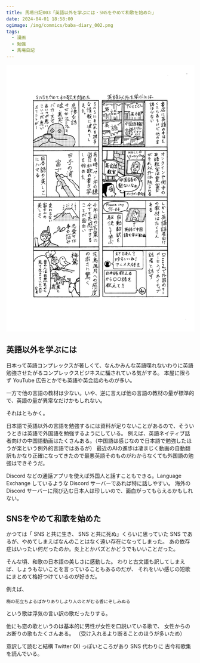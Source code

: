 ```yaml
---
title: 馬場日記003「英語以外を学ぶには・SNSをやめて和歌を始めた」
date: 2024-04-01 18:58:00
ogimage: /img/commics/baba-diary_002.png
tags:
  - 漫画
  - 勉強
  - 馬場日記
---
```


![馬場日記002](/img/commics/baba-diary_002.png)

## 英語以外を学ぶには

日本って英語コンプレックスが著しくて、なんかみんな英語喋れないわりに英語勉強させたがるコンプレックスビジネスに騙されている気がする。
本屋に限らず YouTube 広告とかでも英語や英会話のものが多い。

一方で他の言語の教材は少ない。いや、逆に言えば他の言語の教材の量が標準的で、英語の量が異常なだけかもしれない。

それはともかく。

日本語で英語以外の言語を勉強するには資料が足りないことがあるので、そういうときは英語で外国語を勉強するようにしている。
例えば、英語ネイティブ話者向けの中国語動画はたくさんある。（中国語は感じなので日本語で勉強したほうが楽という例外的言語ではあるが）
最近のAIの進歩は凄まじく動画の自動翻訳もかなり正確になってきたので最悪英語そのものがわからなくても外国語の勉強はできそうだ。

Discord などの通話アプリを使えば外国人と話すこともできる。Language Exchange
しているような Discord サーバーであれば特に話しやすい。 海外の Discord
サーバーに飛び込む日本人は珍しいので、面白がってもらえるかもしれない。

## SNSをやめて和歌を始めた

かつては「 SNS と共に生き、 SNS と共に死ぬ」くらいに思っていた SNS
であるが、やめてしまえばなんのことはなく遠い存在になってしまった。
あの依存症はいったい何だったのか。炎上とかバズとかどうでもいいことだった。

そんな頃、和歌の日本語の美しさに感動した。
わりと古文語も訳してしまえば、しょうもないことを言っていることもあるのだが、
それをいい感じの短歌にまとめて格好つけているのが好きだ。

例えば、

```
梅の花立ちよるばかりありしより人のとがむる香にぞしみぬる
```

という歌は浮気の言い訳の歌だったりする。

他にも恋の歌というのは基本的に男性が女性を口説いている歌で、
女性からのお断りの歌もたくさんある。 （受け入れるより断ることのほうが多いため）

意訳して読むと結構 Twitter (X) っぽいところがあり SNS 代わりに
古今和歌集を読んでいる。
